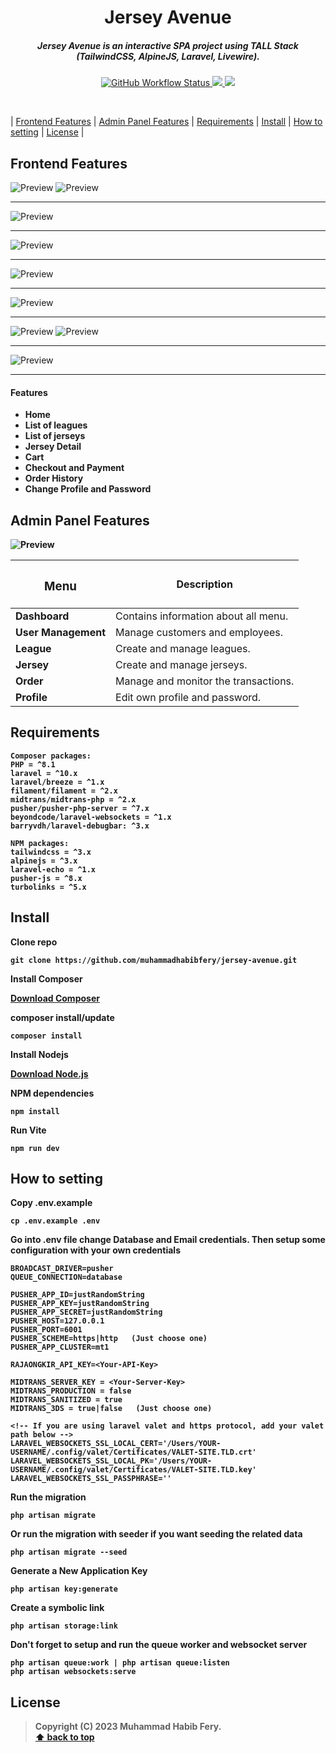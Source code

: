 <h1 align="center">
Jersey Avenue
</h1>

<h5 align="center">
Jersey Avenue is an interactive SPA project using TALL Stack (TailwindCSS, AlpineJS, Laravel, Livewire).
</h5>

<p align="center">
    <a href="https://github.com/muhammadhabibfery/jersey-avenue/actions/workflows/test.yml">
        <img alt="GitHub Workflow Status" src="https://img.shields.io/github/actions/workflow/status/muhammadhabibfery/jersey-avenue/test.yml?logo=github">
    </a>
    <a href="https://www.php.net">
        <img src="https://img.shields.io/badge/php-%3E%3D8.1-%23777BB4" />
    </a>
    <a href="https://laravel.com">
        <img src="https://img.shields.io/badge/laravel-10.x-%23EC4E3D" />
    </a>
</p>

</br>

| [Frontend Features][] | [Admin Panel Features][] | [Requirements][] | [Install][] | [How to setting][] | [License][] |

## Frontend Features 
<img src="public/assets/images/front-1.1.png" alt="Preview"/>
<img src="public/assets/images/front-1.2.png" alt="Preview"/>
<hr>
<img src="public/assets/images/front-2.png" alt="Preview"/>
<hr>
<img src="public/assets/images/front-3.png" alt="Preview"/>
<hr>
<img src="public/assets/images/front-4.png" alt="Preview"/>
<hr>
<img src="public/assets/images/front-5.png" alt="Preview"/>
<hr>
<img src="public/assets/images/front-6.1.png" alt="Preview"/>
<img src="public/assets/images/front-6.2.png" alt="Preview"/>
<hr>
<img src="public/assets/images/front-7.png" alt="Preview"/>
<hr>

#### Features

- <b> Home
- <b> List of leagues
- <b> List of jerseys
- <b> Jersey Detail
- <b> Cart
- <b> Checkout and Payment
- <b> Order History
- <b> Change Profile and Password

## Admin Panel Features 
<img src="public/assets/images/admin-panel.png" alt="Preview"/>

|<h3>Menu  </h3>        |       Description                                                                 |
|-----------------------|-----------------------------------------------------------------------------------|
|<b>Dashboard           | </b>Contains information about all menu.                                          |
|<b>User Management     | </b>Manage customers and employees.                                               |
|<b>League              | </b>Create and manage leagues.                                                    |
|<b>Jersey              | </b>Create and manage jerseys.                                                    |
|<b>Order               | </b>Manage and monitor the transactions.                                          |
|<b>Profile             | </b>Edit own profile and password.                                                |

## Requirements

    Composer packages:
	PHP = ^8.1
    laravel = ^10.x
    laravel/breeze = ^1.x
    filament/filament = ^2.x
    midtrans/midtrans-php = ^2.x
    pusher/pusher-php-server = ^7.x
    beyondcode/laravel-websockets = ^1.x
    barryvdh/laravel-debugbar: ^3.x

    NPM packages:
    tailwindcss = ^3.x
    alpinejs = ^3.x
    laravel-echo = ^1.x
    pusher-js = ^8.x
    turbolinks = ^5.x

## Install

Clone repo

```
git clone https://github.com/muhammadhabibfery/jersey-avenue.git
```

Install Composer


[Download Composer](https://getcomposer.org/download/)


composer install/update 

```
composer install
```

Install Nodejs


[Download Node.js](https://nodejs.org/en/download/)


NPM dependencies
```
npm install
```

Run Vite 

```
npm run dev
```

## How to setting 

Copy .env.example

```
cp .env.example .env
```

Go into .env file change Database and Email credentials. Then setup some configuration with your own credentials
```
BROADCAST_DRIVER=pusher
QUEUE_CONNECTION=database

PUSHER_APP_ID=justRandomString
PUSHER_APP_KEY=justRandomString
PUSHER_APP_SECRET=justRandomString
PUSHER_HOST=127.0.0.1
PUSHER_PORT=6001
PUSHER_SCHEME=https|http   (Just choose one)
PUSHER_APP_CLUSTER=mt1

RAJAONGKIR_API_KEY=<Your-API-Key>

MIDTRANS_SERVER_KEY = <Your-Server-Key>
MIDTRANS_PRODUCTION = false
MIDTRANS_SANITIZED = true
MIDTRANS_3DS = true|false   (Just choose one)

<!-- If you are using laravel valet and https protocol, add your valet path below -->
LARAVEL_WEBSOCKETS_SSL_LOCAL_CERT='/Users/YOUR-USERNAME/.config/valet/Certificates/VALET-SITE.TLD.crt'
LARAVEL_WEBSOCKETS_SSL_LOCAL_PK='/Users/YOUR-USERNAME/.config/valet/Certificates/VALET-SITE.TLD.key'
LARAVEL_WEBSOCKETS_SSL_PASSPHRASE=''

```

Run the migration

```
php artisan migrate
```

Or run the migration with seeder if you want seeding the related data

```
php artisan migrate --seed
```

Generate a New Application Key

```
php artisan key:generate
```

Create a symbolic link

```
php artisan storage:link
```

Don't forget to setup and run the queue worker and websocket server

```
php artisan queue:work | php artisan queue:listen
php artisan websockets:serve
```

## License

> Copyright (C) 2023 Muhammad Habib Fery.  
**[⬆ back to top](#jersey-avenue)**

[Frontend Features]:#frontend-features
[Admin Panel Features]:#admin-panel-features
[Requirements]:#requirements
[Install]:#install
[How to setting]:#how-to-setting
[License]:#license
